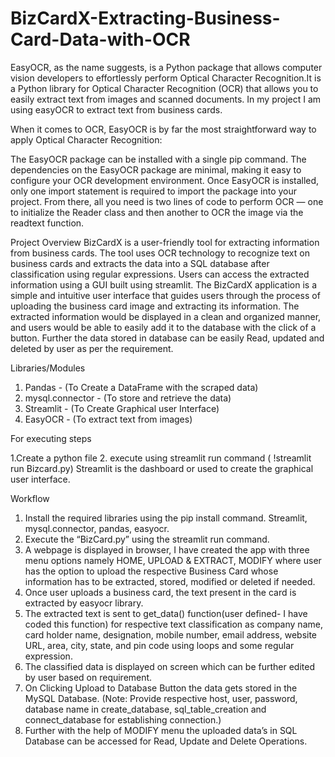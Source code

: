 # BizCardX-Extracting-Business-Card-Data-with-OCR

EasyOCR, as the name suggests, is a Python package that allows computer vision developers to effortlessly perform Optical Character Recognition.It is a Python library for Optical Character Recognition (OCR) that allows you to easily extract text from images and scanned documents. In my project I am using easyOCR to extract text from business cards.

When it comes to OCR, EasyOCR is by far the most straightforward way to apply Optical Character Recognition:

The EasyOCR package can be installed with a single pip command.
The dependencies on the EasyOCR package are minimal, making it easy to configure your OCR development environment.
Once EasyOCR is installed, only one import statement is required to import the package into your project.
From there, all you need is two lines of code to perform OCR — one to initialize the Reader class and then another to OCR the image via the readtext function.

Project Overview
BizCardX is a user-friendly tool for extracting information from business cards. The tool uses OCR technology to recognize text on business cards and extracts the data into a SQL database after classification using regular expressions. Users can access the extracted information using a GUI built using streamlit. The BizCardX application is a simple and intuitive user interface that guides users through the process of uploading the business card image and extracting its information. The extracted information would be displayed in a clean and organized manner, and users would be able to easily add it to the database with the click of a button. Further the data stored in database can be easily Read, updated and deleted by user as per the requirement.

Libraries/Modules

1. Pandas - (To Create a DataFrame with the scraped data)
2. mysql.connector - (To store and retrieve the data)
3. Streamlit - (To Create Graphical user Interface)
4. EasyOCR - (To extract text from images)

For executing steps

1.Create a python file
2. execute using streamlit run command (  !streamlit run Bizcard.py)
Streamlit is the dashboard or used to create the graphical user interface.

Workflow

1. Install the required libraries using the pip install command. Streamlit, mysql.connector, pandas, easyocr.
2. Execute the “BizCard.py” using the streamlit run command.
3. A webpage is displayed in browser, I have created the app with three menu options namely HOME, UPLOAD & EXTRACT, MODIFY where user has the option to upload the respective Business 
   Card whose information has to be extracted, stored, modified or deleted if needed.
4. Once user uploads a business card, the text present in the card is extracted by easyocr library.
5. The extracted text is sent to get_data() function(user defined- I have coded this function) for respective text classification as company name, card holder name, designation, mobile 
   number, email address, website URL, area, city, state, and pin code using loops and some regular expression.
6. The classified data is displayed on screen which can be further edited by user based on requirement.
7. On Clicking Upload to Database Button the data gets stored in the MySQL Database. (Note: Provide respective host, user, password, database name in create_database, sql_table_creation 
   and connect_database for establishing connection.)
8. Further with the help of MODIFY menu the uploaded data’s in SQL Database can be accessed for Read, Update and Delete Operations.
